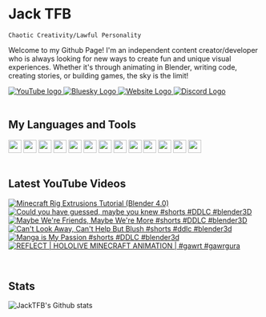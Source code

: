 # Jack TFB

```
Chaotic Creativity/Lawful Personality
```

Welcome to my Github Page!  I'm an independent content creator/developer who is always looking for new ways to create fun and unique visual experiences.
Whether it's through animating in Blender, writing code, creating stories, or building games, the sky is the limit!

<div align="left">
    <a href="https://www.youtube.com/@jacktfbofficial?sub_confirmation=1">
        <img src="https://custom-icon-badges.demolab.com/badge/youtube-red.svg?logo=youtube&logoSource=feather" alt="YouTube logo">
    </a>
    <a href="https://bsky.app/profile/jacktfb.bsky.social">
        <img src="https://custom-icon-badges.demolab.com/badge/bluesky-blue.svg?logo=bluesky&logoSource=feather" alt="Bluesky Logo">
    </a>
    <a href="https://jacktfb.com">
        <img src="https://custom-icon-badges.demolab.com/badge/website-orange.svg?logo=globe&logoSource=feather" alt="Website Logo">
    </a>
    <a href="https://discordapp.com/users/690741191032963113">
        <img src="https://custom-icon-badges.demolab.com/badge/discord-gray.svg?logo=discord&logoSource=feather" alt="Discord Logo">    
    </a>
</div>

<br>

## My Languages and Tools

<div align="left">
    <img src="https://cdn.jsdelivr.net/gh/devicons/devicon/icons/csharp/csharp-original.svg" width="26px">
    <img src="https://cdn.jsdelivr.net/gh/devicons/devicon/icons/java/java-original.svg" width="26px">
    <img src="https://cdn.jsdelivr.net/gh/devicons/devicon/icons/html5/html5-original.svg" width="26px">
    <img src="https://cdn.jsdelivr.net/gh/devicons/devicon/icons/css3/css3-original.svg" width="26px">
    <img src="https://cdn.jsdelivr.net/gh/devicons/devicon/icons/javascript/javascript-original.svg" width="26px">
    <img src="https://cdn.jsdelivr.net/gh/devicons/devicon/icons/react/react-original.svg" width="26px">
    <img src="https://cdn.jsdelivr.net/gh/devicons/devicon/icons/tailwindcss/tailwindcss-original.svg" width="26px">
    <img src="https://cdn.jsdelivr.net/gh/devicons/devicon/icons/nextjs/nextjs-original.svg" width="26px">
    <img src="https://cdn.jsdelivr.net/gh/devicons/devicon/icons/flutter/flutter-original.svg" width="26px">
    <img src="https://cdn.jsdelivr.net/gh/devicons/devicon/icons/webstorm/webstorm-original.svg" width="26px">
    <img src="https://cdn.jsdelivr.net/gh/devicons/devicon/icons/intellij/intellij-original.svg" width="26px">
    <img src="https://cdn.jsdelivr.net/gh/devicons/devicon/icons/vscode/vscode-original.svg" width="26px">
    <img src="https://cdn.jsdelivr.net/gh/devicons/devicon/icons/blender/blender-original.svg" width="26px">
</div>

<br>

## Latest YouTube Videos

<!-- BEGIN YOUTUBE-CARDS -->
[![Minecraft Rig Extrusions Tutorial (Blender 4.0)](https://ytcards.demolab.com/?id=w93jQLeniug&title=Minecraft+Rig+Extrusions+Tutorial+%28Blender+4.0%29&lang=en&timestamp=1713501375&background_color=%230d1117&title_color=%23ffffff&stats_color=%23dedede&max_title_lines=1&width=250&border_radius=5 "Minecraft Rig Extrusions Tutorial (Blender 4.0)")](https://www.youtube.com/watch?v=w93jQLeniug)
[![Could you have guessed, maybe you knew #shorts #DDLC #blender3D](https://ytcards.demolab.com/?id=SvxQzqhD7Cg&title=Could+you+have+guessed%2C+maybe+you+knew+%23shorts+%23DDLC+%23blender3D&lang=en&timestamp=1705442269&background_color=%230d1117&title_color=%23ffffff&stats_color=%23dedede&max_title_lines=1&width=250&border_radius=5 "Could you have guessed, maybe you knew #shorts #DDLC #blender3D")](https://www.youtube.com/watch?v=SvxQzqhD7Cg)
[![Maybe We're Friends, Maybe We're More #shorts #DDLC #blender3D](https://ytcards.demolab.com/?id=dNs4sG851Fo&title=Maybe+We%27re+Friends%2C+Maybe+We%27re+More+%23shorts+%23DDLC+%23blender3D&lang=en&timestamp=1704690020&background_color=%230d1117&title_color=%23ffffff&stats_color=%23dedede&max_title_lines=1&width=250&border_radius=5 "Maybe We're Friends, Maybe We're More #shorts #DDLC #blender3D")](https://www.youtube.com/watch?v=dNs4sG851Fo)
[![Can't Look Away, Can't Help But Blush #shorts #ddlc #blender3d](https://ytcards.demolab.com/?id=C873W6RRrOw&title=Can%27t+Look+Away%2C+Can%27t+Help+But+Blush+%23shorts+%23ddlc+%23blender3d&lang=en&timestamp=1704085208&background_color=%230d1117&title_color=%23ffffff&stats_color=%23dedede&max_title_lines=1&width=250&border_radius=5 "Can't Look Away, Can't Help But Blush #shorts #ddlc #blender3d")](https://www.youtube.com/watch?v=C873W6RRrOw)
[![Manga is My Passion #shorts #DDLC #blender3d](https://ytcards.demolab.com/?id=5MBNfEJ1JXk&title=Manga+is+My+Passion+%23shorts+%23DDLC+%23blender3d&lang=en&timestamp=1684116611&background_color=%230d1117&title_color=%23ffffff&stats_color=%23dedede&max_title_lines=1&width=250&border_radius=5 "Manga is My Passion #shorts #DDLC #blender3d")](https://www.youtube.com/watch?v=5MBNfEJ1JXk)
[![REFLECT | HOLOLIVE MINECRAFT ANIMATION | #gawrt #gawrgura](https://ytcards.demolab.com/?id=4xQWnKcrUdE&title=REFLECT+%7C+HOLOLIVE+MINECRAFT+ANIMATION+%7C+%23gawrt+%23gawrgura&lang=en&timestamp=1679109066&background_color=%230d1117&title_color=%23ffffff&stats_color=%23dedede&max_title_lines=1&width=250&border_radius=5 "REFLECT | HOLOLIVE MINECRAFT ANIMATION | #gawrt #gawrgura")](https://www.youtube.com/watch?v=4xQWnKcrUdE)
<!-- END YOUTUBE-CARDS -->

<br>

## Stats

![JackTFB's Github stats](https://github-readme-stats.vercel.app/api?username=jacktfb&show_icons=true&theme=darcula)

